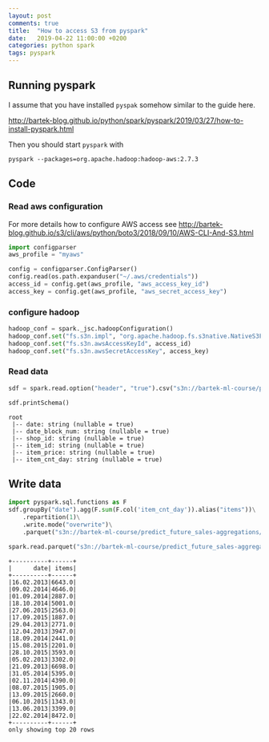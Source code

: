 ```yaml
---
layout: post
comments: true
title:  "How to access S3 from pyspark"
date:   2019-04-22 11:00:00 +0200
categories: python spark 
tags: pyspark
---
```

## Running pyspark

I assume that you have installed `pyspak` somehow similar to the guide here.

<http://bartek-blog.github.io/python/spark/pyspark/2019/03/27/how-to-install-pyspark.html>

Then you should start `pyspark` with
```
pyspark --packages=org.apache.hadoop:hadoop-aws:2.7.3
```

## Code

### Read aws configuration
For more details how to configure AWS access see <http://bartek-blog.github.io/s3/cli/aws/python/boto3/2018/09/10/AWS-CLI-And-S3.html>


```python
import configparser
aws_profile = "myaws"

config = configparser.ConfigParser()
config.read(os.path.expanduser("~/.aws/credentials"))
access_id = config.get(aws_profile, "aws_access_key_id") 
access_key = config.get(aws_profile, "aws_secret_access_key")
```

### configure hadoop 


```python
hadoop_conf = spark._jsc.hadoopConfiguration()
hadoop_conf.set("fs.s3n.impl", "org.apache.hadoop.fs.s3native.NativeS3FileSystem")
hadoop_conf.set("fs.s3n.awsAccessKeyId", access_id)
hadoop_conf.set("fs.s3n.awsSecretAccessKey", access_key)
```

### Read data


```python
sdf = spark.read.option("header", "true").csv("s3n://bartek-ml-course/predict_future_sales/sales_train.csv.gz")
```


```python
sdf.printSchema()
```

    root
     |-- date: string (nullable = true)
     |-- date_block_num: string (nullable = true)
     |-- shop_id: string (nullable = true)
     |-- item_id: string (nullable = true)
     |-- item_price: string (nullable = true)
     |-- item_cnt_day: string (nullable = true)
    


## Write data


```python
import pyspark.sql.functions as F
sdf.groupBy("date").agg(F.sum(F.col('item_cnt_day')).alias("items"))\
    .repartition(1)\
    .write.mode("overwrite")\
    .parquet("s3n://bartek-ml-course/predict_future_sales-aggregations/daily-total-sales")
```


```python
spark.read.parquet("s3n://bartek-ml-course/predict_future_sales-aggregations/daily-total-sales").show()
```

    +----------+------+
    |      date| items|
    +----------+------+
    |16.02.2013|6643.0|
    |09.02.2014|4646.0|
    |01.09.2014|2887.0|
    |18.10.2014|5001.0|
    |27.06.2015|2563.0|
    |17.09.2015|1887.0|
    |29.04.2013|2771.0|
    |12.04.2013|3947.0|
    |18.09.2014|2441.0|
    |15.08.2015|2201.0|
    |28.10.2015|3593.0|
    |05.02.2013|3302.0|
    |21.09.2013|6698.0|
    |31.05.2014|5395.0|
    |02.11.2014|4390.0|
    |08.07.2015|1905.0|
    |13.09.2015|2660.0|
    |06.10.2015|1343.0|
    |13.06.2013|3399.0|
    |22.02.2014|8472.0|
    +----------+------+
    only showing top 20 rows
    



